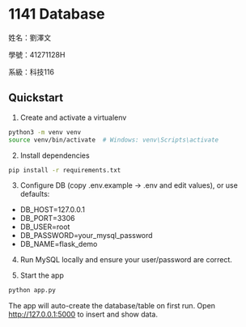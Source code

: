 # 1141 Database
姓名：劉澤文

學號：41271128H

系級：科技116

## Quickstart

1) Create and activate a virtualenv
```bash
python3 -m venv venv
source venv/bin/activate  # Windows: venv\Scripts\activate
```

2) Install dependencies
```bash
pip install -r requirements.txt
```

3) Configure DB (copy .env.example -> .env and edit values), or use defaults:
- DB_HOST=127.0.0.1
- DB_PORT=3306
- DB_USER=root
- DB_PASSWORD=your_mysql_password
- DB_NAME=flask_demo

4) Run MySQL locally and ensure your user/password are correct.

5) Start the app
```bash
python app.py
```

The app will auto-create the database/table on first run.
Open http://127.0.0.1:5000 to insert and show data.
